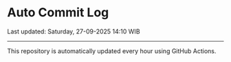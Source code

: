 # Auto Commit Log

Last updated: Saturday, 27-09-2025 14:10 WIB

---

This repository is automatically updated every hour using GitHub Actions.
